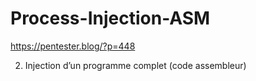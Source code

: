 # Process-Injection-ASM

https://pentester.blog/?p=448

2) Injection d’un programme complet (code assembleur)
